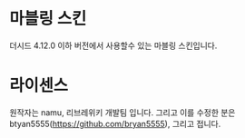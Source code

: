 # 마블링 스킨
더시드 4.12.0 이하 버전에서 사용할수 있는 마블링 스킨입니다.
# 라이센스
원작자는 namu, 리브레위키 개발팀 입니다.
그리고 이를 수정한 분은 btyan5555(https://github.com/bryan5555), 그리고 접니다.
